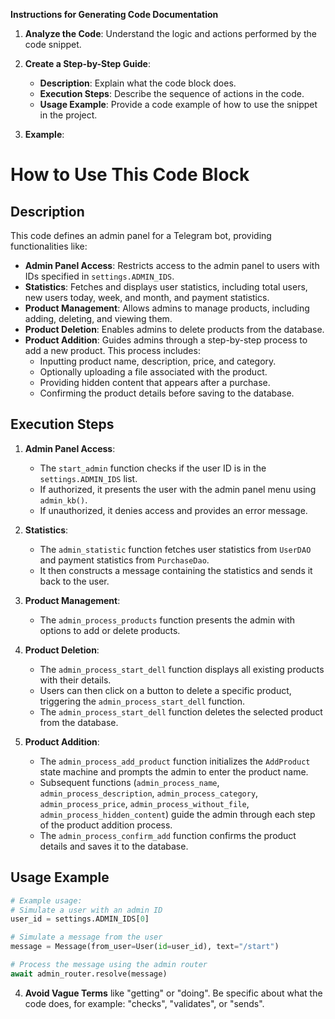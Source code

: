 **Instructions for Generating Code Documentation**

1. **Analyze the Code**: Understand the logic and actions performed by the code snippet.

2. **Create a Step-by-Step Guide**:
    - **Description**: Explain what the code block does.
    - **Execution Steps**: Describe the sequence of actions in the code.
    - **Usage Example**: Provide a code example of how to use the snippet in the project.

3. **Example**:

How to Use This Code Block
=========================================================================================

Description
-------------------------
This code defines an admin panel for a Telegram bot, providing functionalities like:

- **Admin Panel Access**: Restricts access to the admin panel to users with IDs specified in `settings.ADMIN_IDS`.
- **Statistics**: Fetches and displays user statistics, including total users, new users today, week, and month, and payment statistics.
- **Product Management**: Allows admins to manage products, including adding, deleting, and viewing them.
- **Product Deletion**: Enables admins to delete products from the database.
- **Product Addition**: Guides admins through a step-by-step process to add a new product. This process includes:
    - Inputting product name, description, price, and category.
    - Optionally uploading a file associated with the product.
    - Providing hidden content that appears after a purchase.
    - Confirming the product details before saving to the database.

Execution Steps
-------------------------
1. **Admin Panel Access**:
    - The `start_admin` function checks if the user ID is in the `settings.ADMIN_IDS` list.
    - If authorized, it presents the user with the admin panel menu using `admin_kb()`.
    - If unauthorized, it denies access and provides an error message.

2. **Statistics**:
    - The `admin_statistic` function fetches user statistics from `UserDAO` and payment statistics from `PurchaseDao`.
    - It then constructs a message containing the statistics and sends it back to the user.

3. **Product Management**:
    - The `admin_process_products` function presents the admin with options to add or delete products.

4. **Product Deletion**:
    - The `admin_process_start_dell` function displays all existing products with their details.
    - Users can then click on a button to delete a specific product, triggering the `admin_process_start_dell` function.
    - The `admin_process_start_dell` function deletes the selected product from the database.

5. **Product Addition**:
    - The `admin_process_add_product` function initializes the `AddProduct` state machine and prompts the admin to enter the product name.
    - Subsequent functions (`admin_process_name`, `admin_process_description`, `admin_process_category`, `admin_process_price`, `admin_process_without_file`, `admin_process_hidden_content`) guide the admin through each step of the product addition process.
    - The `admin_process_confirm_add` function confirms the product details and saves it to the database.

Usage Example
-------------------------

```python
# Example usage:
# Simulate a user with an admin ID
user_id = settings.ADMIN_IDS[0]

# Simulate a message from the user
message = Message(from_user=User(id=user_id), text="/start")

# Process the message using the admin router
await admin_router.resolve(message)
```

4. **Avoid Vague Terms** like "getting" or "doing". Be specific about what the code does, for example: "checks", "validates", or "sends".